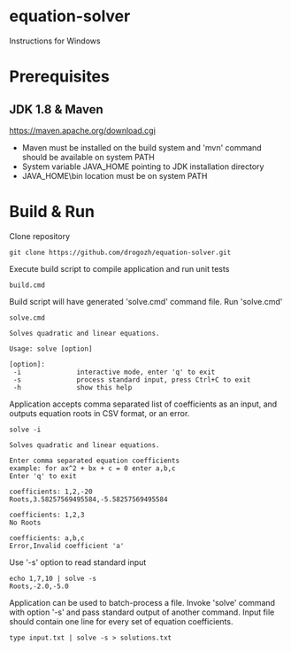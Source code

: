 # equation-solver
Instructions for Windows
# Prerequisites
## JDK 1.8 & Maven
https://maven.apache.org/download.cgi

* Maven must be installed on the build system and 'mvn' command should be available on system PATH
* System variable JAVA_HOME pointing to JDK installation directory
* JAVA_HOME\bin location must be on system PATH  


# Build & Run
Clone repository
```
git clone https://github.com/drogozh/equation-solver.git
```
Execute build script to compile application and run unit tests
```
build.cmd
```

Build script will have generated 'solve.cmd' command file. Run 'solve.cmd'
```
solve.cmd
```

```
Solves quadratic and linear equations.

Usage: solve [option]

[option]:
 -i              interactive mode, enter 'q' to exit
 -s              process standard input, press Ctrl+C to exit
 -h              show this help
```
Application accepts comma separated list of coefficients as an input, and outputs equation roots in CSV format, or an error.
```
solve -i
```
```
Solves quadratic and linear equations.

Enter comma separated equation coefficients
example: for ax^2 + bx + c = 0 enter a,b,c
Enter 'q' to exit

coefficients: 1,2,-20
Roots,3.58257569495584,-5.58257569495584
```
```
coefficients: 1,2,3
No Roots
```
```
coefficients: a,b,c
Error,Invalid coefficient 'a'
```
Use '-s' option to read standard input
```
echo 1,7,10 | solve -s
Roots,-2.0,-5.0
```

Application can be used to batch-process a file. Invoke 'solve' command with option '-s' and pass standard output of another command. Input file should contain one line for every set of equation coefficients.
```
type input.txt | solve -s > solutions.txt
``` 

